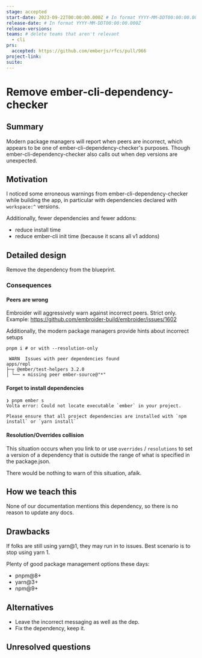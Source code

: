 ```yaml
---
stage: accepted
start-date: 2023-09-22T00:00:00.000Z # In format YYYY-MM-DDT00:00:00.000Z
release-date: # In format YYYY-MM-DDT00:00:00.000Z
release-versions:
teams: # delete teams that aren't relevant
  - cli
prs:
  accepted: https://github.com/emberjs/rfcs/pull/966
project-link: 
suite: 
---
```


<!--- 
Directions for above: 

stage: Leave as is
start-date: Fill in with today's date, 2032-12-01T00:00:00.000Z
release-date: Leave as is
release-versions: Leave as is
teams: Include only the [team(s)](README.md#relevant-teams) for which this RFC applies
prs:
  accepted: Fill this in with the URL for the Proposal RFC PR
project-link: Leave as is
suite: Leave as is
-->

# Remove ember-cli-dependency-checker

## Summary

Modern package managers will report when peers are incorrect, 
which appears to be one of ember-cli-dependency-checker's purposes.
Though ember-cli-dependency-checker also calls out when dep versions are unexpected.

## Motivation

I noticed some erroneous warnings from ember-cli-dependency-checker while
building the app, in particular with dependencies declared with `workspace:^` versions. 

Additionally, fewer dependencies and fewer addons:
- reduce install time
- reduce ember-cli init time (because it scans all v1 addons)

## Detailed design

Remove the dependency from the blueprint.

### Consequences

#### Peers are wrong

Embroider will aggressively warn against incorrect peers.
Strict only.
Example: https://github.com/embroider-build/embroider/issues/1602

Additionally, the modern package managers provide hints about incorrect setups
```
pnpm i # or with --resolution-only

 WARN  Issues with peer dependencies found
apps/repl
├─┬ @ember/test-helpers 3.2.0
│ └── ✕ missing peer ember-source@"*"
```

#### Forget to install dependencies

```
❯ pnpm ember s
Volta error: Could not locate executable `ember` in your project.

Please ensure that all project dependencies are installed with `npm install` or `yarn install`
```

#### Resolution/Overrides collision

This situation occurs when you link to or use `overrides` / `resolutions` to set a version of a dependency that is outside the range of what is specified in the package.json.

There would be nothing to warn of this situation, afaik.

## How we teach this

None of our documentation mentions this dependency, so there is no reason to update any docs.

## Drawbacks

If folks are still using yarn@1, they may run in to issues. Best scenario is to stop using yarn 1.

Plenty of good package management options these days:
- pnpm@8+
- yarn@3+
- npm@9+

## Alternatives

- Leave the incorrect messaging as well as the dep.
- Fix the dependency, keep it.

## Unresolved questions
